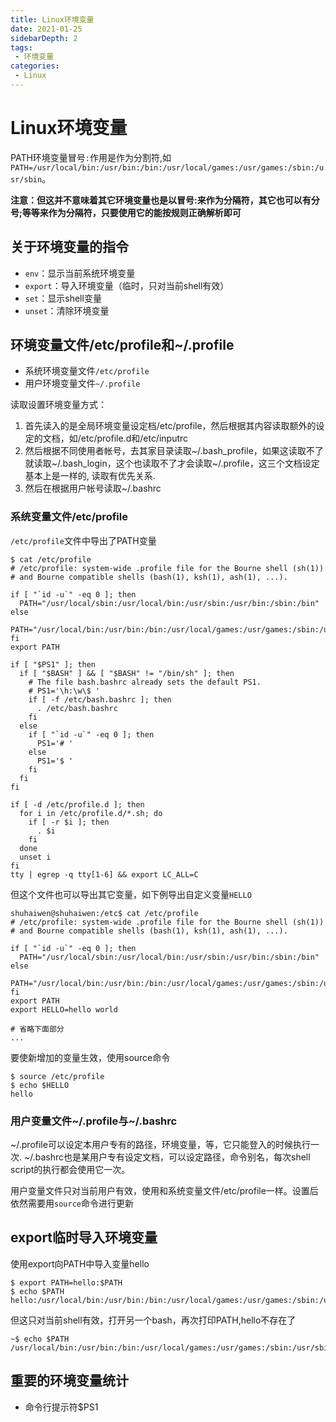 ```yaml
---
title: Linux环境变量
date: 2021-01-25
sidebarDepth: 2
tags:
 - 环境变量
categories:
 - Linux
---
```


# Linux环境变量
PATH环境变量冒号`:`作用是作为分割符,如`PATH=/usr/local/bin:/usr/bin:/bin:/usr/local/games:/usr/games:/sbin:/usr/sbin`。

**注意：但这并不意味着其它环境变量也是以冒号:来作为分隔符，其它也可以有分号;等等来作为分隔符，只要使用它的能按规则正确解析即可**
## 关于环境变量的指令
- `env`：显示当前系统环境变量
- `export`：导入环境变量（临时，只对当前shell有效）
- `set`：显示shell变量
- `unset`：清除环境变量

## 环境变量文件/etc/profile和~/.profile
- 系统环境变量文件`/etc/profile`
- 用户环境变量文件`~/.profile`

读取设置环境变量方式：
1. 首先读入的是全局环境变量设定档/etc/profile，然后根据其内容读取额外的设定的文档，如/etc/profile.d和/etc/inputrc
2. 然后根据不同使用者帐号，去其家目录读取~/.bash_profile，如果这读取不了就读取~/.bash_login，这个也读取不了才会读取~/.profile，这三个文档设定基本上是一样的, 读取有优先关系.
3. 然后在根据用户帐号读取~/.bashrc

### 系统变量文件/etc/profile
`/etc/profile`文件中导出了PATH变量
```shell
$ cat /etc/profile
# /etc/profile: system-wide .profile file for the Bourne shell (sh(1))
# and Bourne compatible shells (bash(1), ksh(1), ash(1), ...).

if [ "`id -u`" -eq 0 ]; then
  PATH="/usr/local/sbin:/usr/local/bin:/usr/sbin:/usr/bin:/sbin:/bin"
else
  PATH="/usr/local/bin:/usr/bin:/bin:/usr/local/games:/usr/games:/sbin:/usr/sbin"
fi
export PATH

if [ "$PS1" ]; then
  if [ "$BASH" ] && [ "$BASH" != "/bin/sh" ]; then
    # The file bash.bashrc already sets the default PS1.
    # PS1='\h:\w\$ '
    if [ -f /etc/bash.bashrc ]; then
      . /etc/bash.bashrc
    fi
  else
    if [ "`id -u`" -eq 0 ]; then
      PS1='# '
    else
      PS1='$ '
    fi
  fi
fi

if [ -d /etc/profile.d ]; then
  for i in /etc/profile.d/*.sh; do
    if [ -r $i ]; then
      . $i
    fi
  done
  unset i
fi
tty | egrep -q tty[1-6] && export LC_ALL=C
```
但这个文件也可以导出其它变量，如下例导出自定义变量`HELLO`
```shell
shuhaiwen@shuhaiwen:/etc$ cat /etc/profile
# /etc/profile: system-wide .profile file for the Bourne shell (sh(1))
# and Bourne compatible shells (bash(1), ksh(1), ash(1), ...).

if [ "`id -u`" -eq 0 ]; then
  PATH="/usr/local/sbin:/usr/local/bin:/usr/sbin:/usr/bin:/sbin:/bin"
else
  PATH="/usr/local/bin:/usr/bin:/bin:/usr/local/games:/usr/games:/sbin:/usr/sbin"
fi
export PATH
export HELLO=hello world

# 省略下面部分
...
```
要使新增加的变量生效，使用source命令
```shell
$ source /etc/profile
$ echo $HELLO
hello
```
### 用户变量文件~/.profile与~/.bashrc
~/.profile可以设定本用户专有的路径，环境变量，等，它只能登入的时候执行一次. ~/.bashrc也是某用户专有设定文档，可以设定路径，命令别名，每次shell script的执行都会使用它一次。

用户变量文件只对当前用户有效，使用和系统变量文件/etc/profile一样。设置后依然需要用`source`命令进行更新
## export临时导入环境变量
使用export向PATH中导入变量hello
```shell
$ export PATH=hello:$PATH
$ echo $PATH
hello:/usr/local/bin:/usr/bin:/bin:/usr/local/games:/usr/games:/sbin:/usr/sbin
```
但这只对当前shell有效，打开另一个bash，再次打印PATH,hello不存在了
```shell
~$ echo $PATH
/usr/local/bin:/usr/bin:/bin:/usr/local/games:/usr/games:/sbin:/usr/sbin
```
## 重要的环境变量统计
- 命令行提示符$PS1
